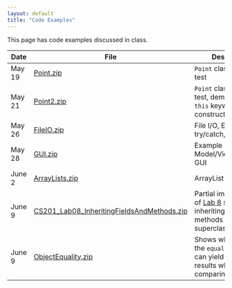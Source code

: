 ```yaml
---
layout: default
title: "Code Examples"
---
```


This page has code examples discussed in class.

Date | File | Description
---- | ---- | -----------
May 19 | [Point.zip](Point.zip) | `Point` class and JUnit test
May 21 | [Point2.zip](Point2.zip) | `Point` class and JUnit test, demonstrating `this` keyword and constructors
May 26 | [FileIO.zip](FileIO.zip) | File I/O, Exceptions, try/catch, try/finally
May 28 | [GUI.zip](GUI.zip) | Example Model/View/Controller GUI
June 2 | [ArrayLists.zip](ArrayLists.zip) | ArrayList example
June 9 | [CS201\_Lab08\_InheritingFieldsAndMethods.zip](CS201_Lab08_InheritingFieldsAndMethods.zip) | Partial implementation of [Lab 8](../labs/lab08.html) showing inheriting fields and methods from a superclass
June 9 | [ObjectEquality.zip](ObjectEquality.zip) | Shows why == and the `equals` method can yield different results when comparing objects
